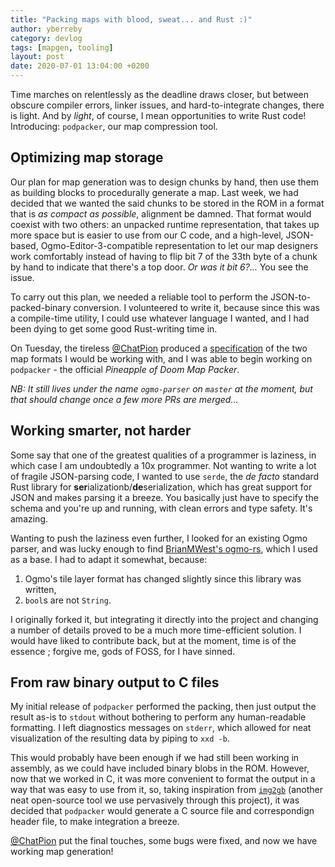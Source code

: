 ```yaml
---
title: "Packing maps with blood, sweat... and Rust :)"
author: yberreby
category: devlog
tags: [mapgen, tooling]
layout: post
date: 2020-07-01 13:04:00 +0200
---
```


Time marches on relentlessly as the deadline draws closer, but between obscure
compiler errors, linker issues, and hard-to-integrate changes, there is light.
And by *light*, of course, I mean opportunities to write Rust code!
Introducing: `podpacker`, our map compression tool.


## Optimizing map storage

Our plan for map generation was to design chunks by hand, then use them as
building blocks to procedurally generate a map. Last week, we had decided that
we wanted the said chunks to be stored in the ROM in a format that is _as
compact as possible_, alignment be damned. That format would coexist with two
others: an unpacked runtime representation, that takes up more space but is
easier to use from our C code, and a high-level, JSON-based,
Ogmo-Editor-3-compatible representation to let our map designers work
comfortably instead of having to flip bit 7 of the 33th byte of a chunk by hand
to indicate that there's a top door. *Or was it bit 6?...* You see the issue.

To carry out this plan, we needed a reliable tool to perform the
JSON-to-packed-binary conversion. I volunteered to write it, because since this
was a compile-time utility, I could use whatever language I wanted, and I had
been dying to get some good Rust-writing time in.

On Tuesday, the tireless [@ChatPion][1] produced a [specification][2] of the
two map formats I would be working with, and I was able to begin working on
`podpacker` - the official *Pineapple of Doom Map Packer*.

*NB: It still lives under the name `ogmo-parser` on `master` at the moment, but
that should change once a few more PRs are merged...*


## Working smarter, not harder

Some say that one of the greatest qualities of a programmer is laziness, in
which case I am undoubtedly a 10x programmer. Not wanting to write a lot of
fragile JSON-parsing code, I wanted to use  `serde`, the *de facto* standard
Rust library for **ser**ializationb/**de**serialization, which has great support
for JSON and makes parsing it a breeze. You basically just have to specify the
schema and you're up and running, with clean errors and type safety. It's
amazing.

Wanting to push the laziness even further, I looked for an existing Ogmo parser,
and was lucky enough to find [BrianMWest's ogmo-rs][3], which I used as a base.
I had to adapt it somewhat, because:

1) Ogmo's tile layer format has changed slightly since this library was written,
2) `bool`s are not `String`.

I originally forked it, but integrating it directly into the project and
changing a number of details proved to be a much more time-efficient solution.
I would have liked to contribute back, but at the moment, time is of the
essence ; forgive me, gods of FOSS, for I have sinned.

## From raw binary output to C files

My initial release of `podpacker` performed the packing, then just output the
result as-is to `stdout` without bothering to perform any human-readable
formatting. I left diagnostics messages on `stderr`, which allowed for neat
visualization of the resulting data by piping to `xxd -b`.

This would probably have been enough if we had still been working in assembly,
as we could have included binary blobs in the ROM. However, now that we worked
in C, it was more convenient to format the output in a way that was easy to use
from it, so, taking inspiration from [`img2gb`][4] (another neat open-source tool
we use pervasively through this project), it was decided that `podpacker` would
generate a C source file and correspondign header file, to make integration a
breeze.

[@ChatPion][1] put the final touches, some bugs were fixed, and now we have
working map generation!

[1]: https://github.com/ChatPion 
[2]: https://github.com/PainsPerdus/gboi-kirby/wiki/Map-specifications
[3]: https://github.com/BrianMWest/ogmo-rs
[4]: https://github.com/flozz/img2gb
